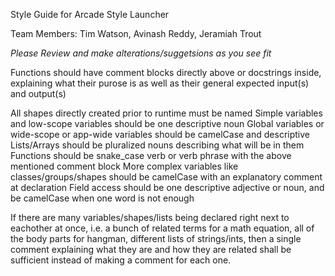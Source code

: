 Style Guide for Arcade Style Launcher

Team Members: Tim Watson, Avinash Reddy, Jeramiah Trout

*Please Review and make alterations/suggetsions as you see fit*

Functions should have comment blocks directly above or docstrings inside, explaining what their purose is as well as their general expected input(s) and output(s)

All shapes directly created prior to runtime must be named
Simple variables and low-scope variables should be one descriptive noun 
Global variables or wide-scope or app-wide variables should be camelCase and descriptive
Lists/Arrays should be pluralized nouns describing what will be in them
Functions should be snake_case verb or verb phrase with the above mentioned comment block
More complex variables like classes/groups/shapes should be camelCase with an explanatory comment at declaration
Field access should be one descriptive adjective or noun, and be camelCase when one word is not enough


If there are many variables/shapes/lists being declared right next to eachother at once, i.e. a bunch of related terms for a math equation, all of the body parts for hangman, different lists of strings/ints, then a single comment explaining what they are and how they are related shall be sufficient instead of making a comment for each one. 